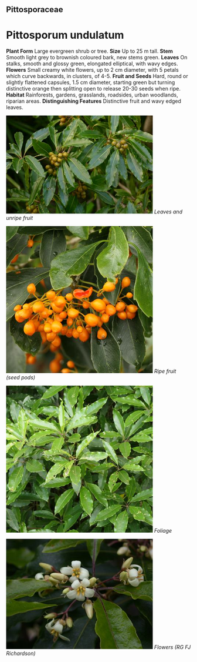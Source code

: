 ## Pittosporaceae
# Pittosporum undulatum
 **Plant Form** Large evergreen shrub or tree. **Size** Up to 25 m tall. **Stem** Smooth light grey to brownish coloured bark, new stems green. **Leaves** On stalks, smooth and glossy green, elongated elliptical, with wavy edges. **Flowers** Small creamy white flowers, up to 2 cm diameter, with 5 petals which curve backwards, in clusters, of 4-5. **Fruit and Seeds** Hard, round or slightly flattened capsules, 1.5 cm diameter, starting green but turning distinctive orange then splitting open to release 20-30 seeds when ripe. **Habitat** Rainforests, gardens, grasslands, roadsides, urban woodlands, riparian areas. **Distinguishing Features** Distinctive fruit and wavy edged leaves.


![Leaves and unripe fruit](12664_P6960792.jpg)
 *Leaves and unripe fruit* 

![Ripe fruit (seed pods)](69486_P1011931.jpg)
 *Ripe fruit (seed pods)* 

![Foliage](68357_P1000347.jpg)
 *Foliage* 

![Flowers (RG FJ Richardson)](20565_Pittosporum-undulatum13.jpg)
 *Flowers (RG FJ Richardson)* 

